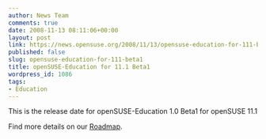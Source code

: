 ```yaml
---
author: News Team
comments: true
date: 2008-11-13 08:11:06+00:00
layout: post
link: https://news.opensuse.org/2008/11/13/opensuse-education-for-111-beta1/
published: false
slug: opensuse-education-for-111-beta1
title: openSUSE-Education for 11.1 Beta1
wordpress_id: 1086
tags:
- Education
---
```


This is the release date for openSUSE-Education 1.0 Beta1 for openSUSE 11.1

Find more details on our [Roadmap](http://en.opensuse.org/Education/Edu-CD/Roadmap).
